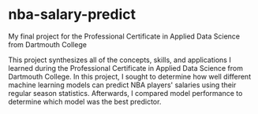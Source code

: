 # nba-salary-predict
My final project for the Professional Certificate in Applied Data Science from Dartmouth College

This project synthesizes all of the concepts, skills, and applications I learned during the Professional Certificate in Applied Data Science from Dartmouth College. In this project, I sought to determine how well different machine learning models can predict NBA players' salaries using their regular season statistics. Afterwards, I compared model performance to determine which model was the best predictor.
